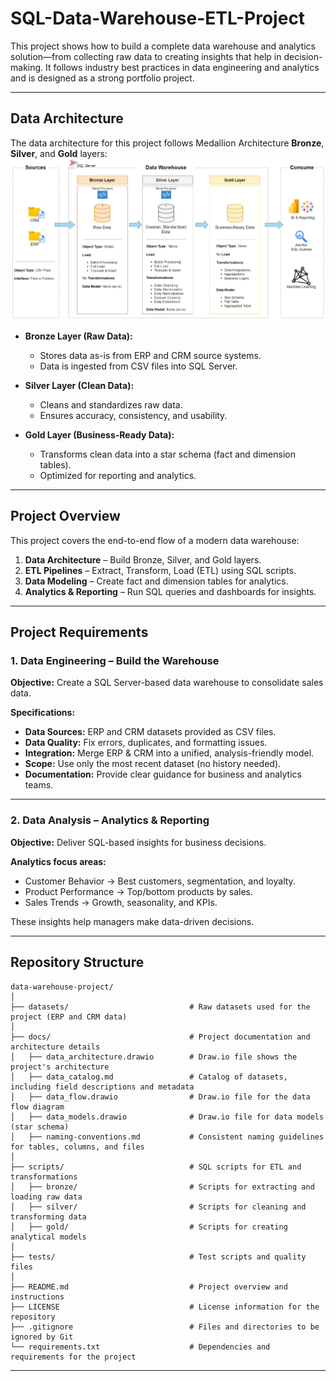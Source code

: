 # SQL-Data-Warehouse-ETL-Project
This project shows how to build a complete data warehouse and analytics solution—from collecting raw data to creating insights that help in decision-making. It follows industry best practices in data engineering and analytics and is designed as a strong portfolio project.

---

## Data Architecture
The data architecture for this project follows Medallion Architecture **Bronze**, **Silver**, and **Gold** layers:
![Data Architecture](docs/data_architecture.png)

- **Bronze Layer (Raw Data):**  
  - Stores data as-is from ERP and CRM source systems.  
  - Data is ingested from CSV files into SQL Server.  

- **Silver Layer (Clean Data):**  
  - Cleans and standardizes raw data.  
  - Ensures accuracy, consistency, and usability.  

- **Gold Layer (Business-Ready Data):**  
  - Transforms clean data into a star schema (fact and dimension tables).  
  - Optimized for reporting and analytics.  

---

## Project Overview

This project covers the end-to-end flow of a modern data warehouse:

1. **Data Architecture** – Build Bronze, Silver, and Gold layers.  
2. **ETL Pipelines** – Extract, Transform, Load (ETL) using SQL scripts.  
3. **Data Modeling** – Create fact and dimension tables for analytics.  
4. **Analytics & Reporting** – Run SQL queries and dashboards for insights.  

---

## Project Requirements

### 1. Data Engineering – Build the Warehouse
**Objective:** Create a SQL Server-based data warehouse to consolidate sales data.  

**Specifications:**  
- **Data Sources:** ERP and CRM datasets provided as CSV files.  
- **Data Quality:** Fix errors, duplicates, and formatting issues.  
- **Integration:** Merge ERP & CRM into a unified, analysis-friendly model.  
- **Scope:** Use only the most recent dataset (no history needed).  
- **Documentation:** Provide clear guidance for business and analytics teams.  

---

### 2. Data Analysis – Analytics & Reporting
**Objective:** Deliver SQL-based insights for business decisions.  

**Analytics focus areas:**  
- Customer Behavior → Best customers, segmentation, and loyalty.  
- Product Performance → Top/bottom products by sales.  
- Sales Trends → Growth, seasonality, and KPIs.  

These insights help managers make data-driven decisions.  

---
## Repository Structure
```
data-warehouse-project/
│
├── datasets/                           # Raw datasets used for the project (ERP and CRM data)
│
├── docs/                               # Project documentation and architecture details                     
│   ├── data_architecture.drawio        # Draw.io file shows the project's architecture
│   ├── data_catalog.md                 # Catalog of datasets, including field descriptions and metadata
│   ├── data_flow.drawio                # Draw.io file for the data flow diagram
│   ├── data_models.drawio              # Draw.io file for data models (star schema)
│   ├── naming-conventions.md           # Consistent naming guidelines for tables, columns, and files
│
├── scripts/                            # SQL scripts for ETL and transformations
│   ├── bronze/                         # Scripts for extracting and loading raw data
│   ├── silver/                         # Scripts for cleaning and transforming data
│   ├── gold/                           # Scripts for creating analytical models
│
├── tests/                              # Test scripts and quality files
│
├── README.md                           # Project overview and instructions
├── LICENSE                             # License information for the repository
├── .gitignore                          # Files and directories to be ignored by Git
└── requirements.txt                    # Dependencies and requirements for the project
```
---


